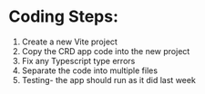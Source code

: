 # Coding Steps:
1. Create a new Vite project
2. Copy the CRD app code into the new project
3. Fix any Typescript type errors
4. Separate the code into multiple files
5. Testing- the app should run as it did last week